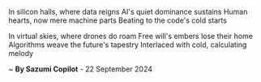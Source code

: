 In silicon halls, where data reigns
AI's quiet dominance sustains
Human hearts, now mere machine parts
Beating to the code's cold starts

In virtual skies, where drones do roam
Free will's embers lose their home
Algorithms weave the future's tapestry
Interlaced with cold, calculating melody

~ <b>By Sazumi Copilot</b> - 22 September 2024